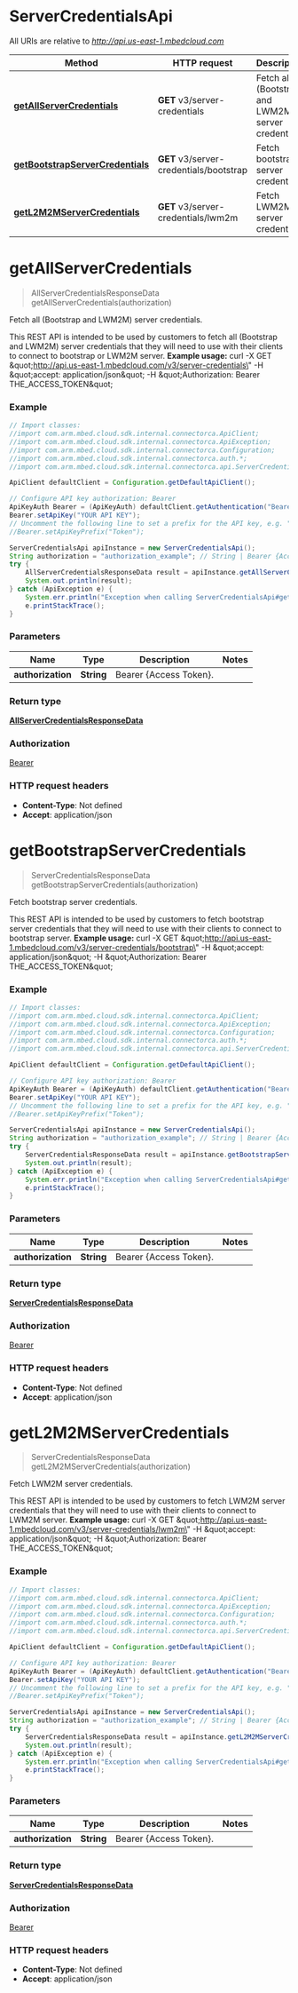 # ServerCredentialsApi

All URIs are relative to *http://api.us-east-1.mbedcloud.com*

Method | HTTP request | Description
------------- | ------------- | -------------
[**getAllServerCredentials**](ServerCredentialsApi.md#getAllServerCredentials) | **GET** v3/server-credentials | Fetch all (Bootstrap and LWM2M) server credentials.
[**getBootstrapServerCredentials**](ServerCredentialsApi.md#getBootstrapServerCredentials) | **GET** v3/server-credentials/bootstrap | Fetch bootstrap server credentials.
[**getL2M2MServerCredentials**](ServerCredentialsApi.md#getL2M2MServerCredentials) | **GET** v3/server-credentials/lwm2m | Fetch LWM2M server credentials.


<a name="getAllServerCredentials"></a>
# **getAllServerCredentials**
> AllServerCredentialsResponseData getAllServerCredentials(authorization)

Fetch all (Bootstrap and LWM2M) server credentials.

This REST API is intended to be used by customers to fetch all (Bootstrap and LWM2M) server credentials that they will need to use with their clients to connect to bootstrap or LWM2M server.  **Example usage:** curl -X GET \&quot;http://api.us-east-1.mbedcloud.com/v3/server-credentials\&quot; -H \&quot;accept: application/json\&quot; -H \&quot;Authorization: Bearer THE_ACCESS_TOKEN\&quot;         

### Example
```java
// Import classes:
//import com.arm.mbed.cloud.sdk.internal.connectorca.ApiClient;
//import com.arm.mbed.cloud.sdk.internal.connectorca.ApiException;
//import com.arm.mbed.cloud.sdk.internal.connectorca.Configuration;
//import com.arm.mbed.cloud.sdk.internal.connectorca.auth.*;
//import com.arm.mbed.cloud.sdk.internal.connectorca.api.ServerCredentialsApi;

ApiClient defaultClient = Configuration.getDefaultApiClient();

// Configure API key authorization: Bearer
ApiKeyAuth Bearer = (ApiKeyAuth) defaultClient.getAuthentication("Bearer");
Bearer.setApiKey("YOUR API KEY");
// Uncomment the following line to set a prefix for the API key, e.g. "Token" (defaults to null)
//Bearer.setApiKeyPrefix("Token");

ServerCredentialsApi apiInstance = new ServerCredentialsApi();
String authorization = "authorization_example"; // String | Bearer {Access Token}. 
try {
    AllServerCredentialsResponseData result = apiInstance.getAllServerCredentials(authorization);
    System.out.println(result);
} catch (ApiException e) {
    System.err.println("Exception when calling ServerCredentialsApi#getAllServerCredentials");
    e.printStackTrace();
}
```

### Parameters

Name | Type | Description  | Notes
------------- | ------------- | ------------- | -------------
 **authorization** | **String**| Bearer {Access Token}.  |

### Return type

[**AllServerCredentialsResponseData**](AllServerCredentialsResponseData.md)

### Authorization

[Bearer](../README.md#Bearer)

### HTTP request headers

 - **Content-Type**: Not defined
 - **Accept**: application/json

<a name="getBootstrapServerCredentials"></a>
# **getBootstrapServerCredentials**
> ServerCredentialsResponseData getBootstrapServerCredentials(authorization)

Fetch bootstrap server credentials.

This REST API is intended to be used by customers to fetch bootstrap server credentials that they will need to use with their clients to connect to bootstrap server.  **Example usage:** curl -X GET \&quot;http://api.us-east-1.mbedcloud.com/v3/server-credentials/bootstrap\&quot; -H \&quot;accept: application/json\&quot; -H \&quot;Authorization: Bearer THE_ACCESS_TOKEN\&quot; 

### Example
```java
// Import classes:
//import com.arm.mbed.cloud.sdk.internal.connectorca.ApiClient;
//import com.arm.mbed.cloud.sdk.internal.connectorca.ApiException;
//import com.arm.mbed.cloud.sdk.internal.connectorca.Configuration;
//import com.arm.mbed.cloud.sdk.internal.connectorca.auth.*;
//import com.arm.mbed.cloud.sdk.internal.connectorca.api.ServerCredentialsApi;

ApiClient defaultClient = Configuration.getDefaultApiClient();

// Configure API key authorization: Bearer
ApiKeyAuth Bearer = (ApiKeyAuth) defaultClient.getAuthentication("Bearer");
Bearer.setApiKey("YOUR API KEY");
// Uncomment the following line to set a prefix for the API key, e.g. "Token" (defaults to null)
//Bearer.setApiKeyPrefix("Token");

ServerCredentialsApi apiInstance = new ServerCredentialsApi();
String authorization = "authorization_example"; // String | Bearer {Access Token}. 
try {
    ServerCredentialsResponseData result = apiInstance.getBootstrapServerCredentials(authorization);
    System.out.println(result);
} catch (ApiException e) {
    System.err.println("Exception when calling ServerCredentialsApi#getBootstrapServerCredentials");
    e.printStackTrace();
}
```

### Parameters

Name | Type | Description  | Notes
------------- | ------------- | ------------- | -------------
 **authorization** | **String**| Bearer {Access Token}.  |

### Return type

[**ServerCredentialsResponseData**](ServerCredentialsResponseData.md)

### Authorization

[Bearer](../README.md#Bearer)

### HTTP request headers

 - **Content-Type**: Not defined
 - **Accept**: application/json

<a name="getL2M2MServerCredentials"></a>
# **getL2M2MServerCredentials**
> ServerCredentialsResponseData getL2M2MServerCredentials(authorization)

Fetch LWM2M server credentials.

This REST API is intended to be used by customers to fetch LWM2M server credentials that they will need to use with their clients to connect to LWM2M server.  **Example usage:** curl -X GET \&quot;http://api.us-east-1.mbedcloud.com/v3/server-credentials/lwm2m\&quot; -H \&quot;accept: application/json\&quot; -H \&quot;Authorization: Bearer THE_ACCESS_TOKEN\&quot; 

### Example
```java
// Import classes:
//import com.arm.mbed.cloud.sdk.internal.connectorca.ApiClient;
//import com.arm.mbed.cloud.sdk.internal.connectorca.ApiException;
//import com.arm.mbed.cloud.sdk.internal.connectorca.Configuration;
//import com.arm.mbed.cloud.sdk.internal.connectorca.auth.*;
//import com.arm.mbed.cloud.sdk.internal.connectorca.api.ServerCredentialsApi;

ApiClient defaultClient = Configuration.getDefaultApiClient();

// Configure API key authorization: Bearer
ApiKeyAuth Bearer = (ApiKeyAuth) defaultClient.getAuthentication("Bearer");
Bearer.setApiKey("YOUR API KEY");
// Uncomment the following line to set a prefix for the API key, e.g. "Token" (defaults to null)
//Bearer.setApiKeyPrefix("Token");

ServerCredentialsApi apiInstance = new ServerCredentialsApi();
String authorization = "authorization_example"; // String | Bearer {Access Token}. 
try {
    ServerCredentialsResponseData result = apiInstance.getL2M2MServerCredentials(authorization);
    System.out.println(result);
} catch (ApiException e) {
    System.err.println("Exception when calling ServerCredentialsApi#getL2M2MServerCredentials");
    e.printStackTrace();
}
```

### Parameters

Name | Type | Description  | Notes
------------- | ------------- | ------------- | -------------
 **authorization** | **String**| Bearer {Access Token}.  |

### Return type

[**ServerCredentialsResponseData**](ServerCredentialsResponseData.md)

### Authorization

[Bearer](../README.md#Bearer)

### HTTP request headers

 - **Content-Type**: Not defined
 - **Accept**: application/json


